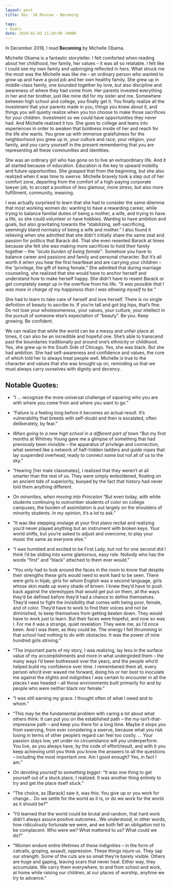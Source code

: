 ```yaml
---
layout: post
title: Dec '18 Review - Becoming

tags:
- Goals
date: 2019-02-02 11:20:00 +0000
---
```


In  December 2018, I read **Becoming** by Michelle Obama.

Michelle Obama is a fantastic storyteller. I felt comforted when reading about her childhood, her family, her values – it was all so relatable. I felt like I could see my own family and upbringing reflected in hers. What struck me the most was the Michelle was like me – an ordinary person who wanted to grow up and have a good job and her own healthy family. She grew up in middle-class family, one bounded together by love, but also discipline and awareness of where they had come from. Her parents invested everything in her and her brother, just like mine did for my sister and me. Somewhere between high school and college, you finally get it. You finally realize all the investment that your parents made in you, things you knew about it, and things you will quietly realize when you too choose to make those sacrifices for your children. Investment so we could have opportunities they never had. And Michelle realized it too. She goes to college and leans into experiences in order to awaken that boldness inside of her and reach for the life she wants. You grow up with immense gratefulness for the neighborhood you grew up in, your culture and race, your religion, your family, and you carry yourself in the present remembering that you are representing all these communities and identities.

She was an ordinary girl who has gone on to live an extraordinary life. And it all started because of education. Education is the key to upward mobility and future opportunities. She grasped that from the beginning, but she also realized when it was time to *swerve*. Michelle bravely took a step out of her comfort zone, departing from the comfort of a high-paying corporate lawyer job, to accept a position of less glamour, more stress, but also more fulfillment, community, meaning.

I was actually surprised to learn that she had to consider the same dilemma that most working women do: wanting to have a rewarding career, while trying to balance familial duties of being a mother, a wife, and trying to have a life, so she could volunteer or have hobbies. Wanting to have ambition and goals, but also gravitating towards the “stabilizing, self-sacrificing, seemingly bland normalcy of being a wife and mother.” I also found it relieving when she admitted that she didn’t initially share the same zeal and passion for politics that Barack did. That she even resented Barack at times because she felt she was making more sacrifices to hold their family together – the *“acute burden of being female”*. Somehow you have to balance career and passions and family and personal character. But it’s all worth it when you hear the first heartbeat and are carrying your children – the “privilege, the gift of being female.”
She admitted that during marriage counseling, she realized that she would have to anchor herself and understand how to make herself happy. She didn’t have to resent Barack or get completely swept up in the overflow from his life. *“It was possible that I was more in charge of my happiness than I was allowing myself to be.”*

She had to learn to take care of herself and love herself. There is no single definition of beauty to ascribe to. If you’re tall and got big hips, that’s fine. Do not lose your wholesomeness, your values, your culture, your intellect in the pursuit of someone else’s expectation of “beauty”. Be you. Keep growing. Be confident.

We can realize that while the world can be a messy and unfair place at times, it can also be an incredible and hopeful one. She’s able to transcend past the boundaries traditionally put around one’s ethnicity or childhood. Yes, she grew up in the South Side of Chicago. Yes, she was black. But she had ambition. She had self-awareness and confidence and values, the core of which told her to always treat people well. Michelle is true to the character and values that she was brought up on, reminding us that we must always carry ourselves with dignity and decency.

## Notable Quotes:
- “I … recognize the more universal challenge of squaring who you are with where you come from and where you want to go.”
- “Failure is a feeling long before it becomes an actual result. It’s vulnerability that breeds with self-doubt and then is escalated, often deliberately, by fear.”

- *When going to a new high school in a different part of town* “But my first months at Whitney Young gave me a glimpse of something that had previously been invisible – the apparatus of privilege and connection, what seemed like a network of half-hidden ladders and guide ropes that lay suspended overhead, ready to connect some but not all of us to the sky.”

- “Hearing [her male classmates], I realized that they weren’t at all smarter than the rest of us. They were simply emboldened, floating on an ancient tide of superiority, buoyed by the fact that history had never told them anything different.

- *On minorities, when moving into Princeton* “But even today, with white students continuing to outnumber students of color on college campuses, the burden of assimilation is put largely on the shoulders of minority students. In my opinion, it’s a lot to ask.” 

- “It was like stepping onstage at your first piano recital and realizing you’d never played anything but an instrument with broken keys. Your world shifts, but you’re asked to adjust and overcome, to play your music the same as everyone else.”

- “I was humbled and excited to be First Lady, but not for one second did I think I’d be sliding into some glamorous, easy role. Nobody who has the words “first” and “black” attached to them ever would.”

- “You only had to look around the faces in the room to know that despite their strengths these girls would need to work hard to be seen. There were girls in hijab, girls for whom English was a second language, girls whose skin made up every shade of brown. I knew they’d have to push back against the stereotypes that would get put on them, all the ways they’d be defined before they’d had a chance to define themselves. They’d need to fight the invisibility that comes with being poor, female, and of color. They’d have to work to find their voices and not be diminished, to keep themselves from getting beaten down. They would have to work just to learn. But their faces were hopeful, and now so was I. For me it was a strange, quiet revelation: They were me, as I’d once been. And I was them, as they could be. The energy I felt thrumming in that school had nothing to do with obstacles. It was the power of nine hundred girls striving.”

- “The important parts of my story, I was realizing, lay less in the surface value of my accomplishments and more in what undergirded them – the many ways I’d been buttressed over the years, and the people who’d helped build my confidence over time. I remembered them all, every person who’d ever waved me forward, doing his or her best to inoculate me against the slights and indignities I was certain to encounter in all the places I was headed – all those environments built primarily for and by people who were neither black nor female.” 

- “I was still earning my grace. I thought often of what I owed and to whom.”

- “This may be the fundamental problem with caring a lot about what others think: It can put you on the established path – the my-isn’t-that-impressive path – and keep you there for a long time. Maybe it stops you from swerving, from ever considering a swerve, because what you risk losing in terms of other people’s regard can feel too costly. … Your passion stays low, yet under no circumstance will you underperform. You live, as you always have, by the code of effort/result, and with it you keep achieving until you think you know the answers to all the questions – including the most important one. Am I good enough? Yes, in fact I am.” 

- *On devoting yourself to something bigger*: “It was one thing to get yourself out of a stuck place, I realized. It was another thing entirely to try and get the place itself stuck.” 

- “The choice, as [Barack] saw it, was this: You give up or you work for change… Do we settle for the world as it is, or do we work for the world as it should be?”

- “I’d learned that the world could be brutal and random, that hard work didn’t always assure positive outcomes…We understood, in other words, how ridiculously fortunate we were, and we both felt an obligation not to be complacent. Who were we? What mattered to us? What could we do?”

- “Women endure entire lifetimes of these indignities – in the form of catcalls, groping, assault, oppression. These things injure us. They sap our strength. Some of the cuts are so small they’re barely visible. Others are huge and gaping, leaving scars that never heal. Either way, they accumulate. We carry them everywhere, to and from school and work, at home while raising our children, at our places of worship, anytime we try to advance.”

